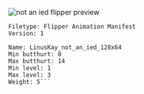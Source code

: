 ![not an ied flipper preview](https://i.imgur.com/wgW3hJC.png)

```
Filetype: Flipper Animation Manifest
Version: 1

Name: LinusKay_not_an_ied_128x64
Min butthurt: 0
Max butthurt: 14
Min level: 1
Max level: 3
Weight: 5```

